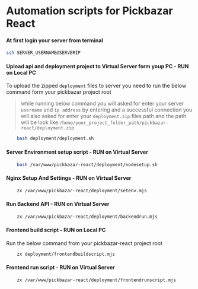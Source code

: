 # Automation scripts for Pickbazar React

#### At first login your server from terminal

```bash
ssh SERVER_USERNAME@SERVERIP
```

#### Upload api and deployment project to Virtual Server form youp PC - RUN on Local PC
To upload the zipped `deployment` files to server you need to run the below command form your pickbazar project root
> while running below command you will asked for enter your server `username` and `ip address` by entering and a successful connection you will also asked for enter your `deployment.zip`
> files path and the path will be look like `/home/your_project_folder_path/pickbazar-react/deployment.zip`

```bash
    bash deployment/deployment.sh
````

#### Server Environment setup script - RUN on Virtual Server

```bash
    bash /var/www/pickbazar-react/deployment/nodesetup.sh
````

#### Nginx Setup And Settings - RUN on Virtual Server

```bash
    zx /var/www/pickbazar-react/deployment/setenv.mjs
````

#### Run Backend API  - RUN on Virtual Server

```bash
    zx /var/www/pickbazar-react/deployment/backendrun.mjs
```

#### Frontend build script - RUN on Local PC
Run the below command from your pickbazar-react project root

```bash
    zx deployment/frontendbuildscript.mjs
```

#### Frontend run script - RUN on Virtual Server

```bash
    zx /var/www/pickbazar-react/deployment/frontendrunscript.mjs
```
